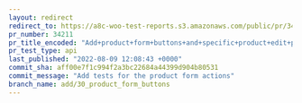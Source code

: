 ```yaml
---
layout: redirect
redirect_to: https://a8c-woo-test-reports.s3.amazonaws.com/public/pr/34211/api/index.html
pr_number: 34211
pr_title_encoded: "Add+product+form+buttons+and+specific+product+edit+page"
pr_test_type: api
last_published: "2022-08-09 12:08:43 +0000"
commit_sha: aff00e7f1c994f2a3bc22684a44399d904b80531
commit_message: "Add tests for the product form actions"
branch_name: add/30_product_form_buttons
---
```

